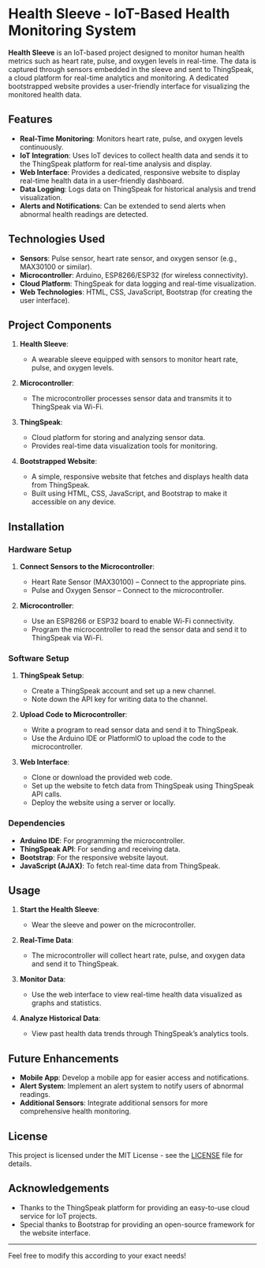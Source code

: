 
# Health Sleeve - IoT-Based Health Monitoring System

**Health Sleeve** is an IoT-based project designed to monitor human health metrics such as heart rate, pulse, and oxygen levels in real-time. The data is captured through sensors embedded in the sleeve and sent to ThingSpeak, a cloud platform for real-time analytics and monitoring. A dedicated bootstrapped website provides a user-friendly interface for visualizing the monitored health data.

## Features

- **Real-Time Monitoring**: Monitors heart rate, pulse, and oxygen levels continuously.
- **IoT Integration**: Uses IoT devices to collect health data and sends it to the ThingSpeak platform for real-time analysis and display.
- **Web Interface**: Provides a dedicated, responsive website to display real-time health data in a user-friendly dashboard.
- **Data Logging**: Logs data on ThingSpeak for historical analysis and trend visualization.
- **Alerts and Notifications**: Can be extended to send alerts when abnormal health readings are detected.

## Technologies Used

- **Sensors**: Pulse sensor, heart rate sensor, and oxygen sensor (e.g., MAX30100 or similar).
- **Microcontroller**: Arduino, ESP8266/ESP32 (for wireless connectivity).
- **Cloud Platform**: ThingSpeak for data logging and real-time visualization.
- **Web Technologies**: HTML, CSS, JavaScript, Bootstrap (for creating the user interface).

## Project Components

1. **Health Sleeve**:
   - A wearable sleeve equipped with sensors to monitor heart rate, pulse, and oxygen levels.
   
2. **Microcontroller**:
   - The microcontroller processes sensor data and transmits it to ThingSpeak via Wi-Fi.

3. **ThingSpeak**:
   - Cloud platform for storing and analyzing sensor data.
   - Provides real-time data visualization tools for monitoring.

4. **Bootstrapped Website**:
   - A simple, responsive website that fetches and displays health data from ThingSpeak.
   - Built using HTML, CSS, JavaScript, and Bootstrap to make it accessible on any device.

## Installation

### Hardware Setup
1. **Connect Sensors to the Microcontroller**:
   - Heart Rate Sensor (MAX30100) – Connect to the appropriate pins.
   - Pulse and Oxygen Sensor – Connect to the microcontroller.
   
2. **Microcontroller**: 
   - Use an ESP8266 or ESP32 board to enable Wi-Fi connectivity.
   - Program the microcontroller to read the sensor data and send it to ThingSpeak via Wi-Fi.

### Software Setup

1. **ThingSpeak Setup**:
   - Create a ThingSpeak account and set up a new channel.
   - Note down the API key for writing data to the channel.
   
2. **Upload Code to Microcontroller**:
   - Write a program to read sensor data and send it to ThingSpeak.
   - Use the Arduino IDE or PlatformIO to upload the code to the microcontroller.

3. **Web Interface**:
   - Clone or download the provided web code.
   - Set up the website to fetch data from ThingSpeak using ThingSpeak API calls.
   - Deploy the website using a server or locally.

### Dependencies

- **Arduino IDE**: For programming the microcontroller.
- **ThingSpeak API**: For sending and receiving data.
- **Bootstrap**: For the responsive website layout.
- **JavaScript (AJAX)**: To fetch real-time data from ThingSpeak.

## Usage

1. **Start the Health Sleeve**:
   - Wear the sleeve and power on the microcontroller.
   
2. **Real-Time Data**:
   - The microcontroller will collect heart rate, pulse, and oxygen data and send it to ThingSpeak.
   
3. **Monitor Data**:
   - Use the web interface to view real-time health data visualized as graphs and statistics.
   
4. **Analyze Historical Data**:
   - View past health data trends through ThingSpeak’s analytics tools.

## Future Enhancements

- **Mobile App**: Develop a mobile app for easier access and notifications.
- **Alert System**: Implement an alert system to notify users of abnormal readings.
- **Additional Sensors**: Integrate additional sensors for more comprehensive health monitoring.
  
## License

This project is licensed under the MIT License - see the [LICENSE](LICENSE) file for details.

## Acknowledgements

- Thanks to the ThingSpeak platform for providing an easy-to-use cloud service for IoT projects.
- Special thanks to Bootstrap for providing an open-source framework for the website interface.

---

Feel free to modify this according to your exact needs!

